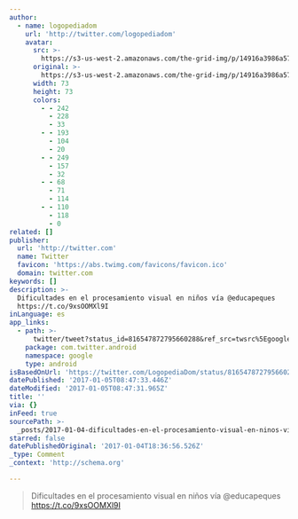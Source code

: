 ```yaml
---
author:
  - name: logopediadom
    url: 'http://twitter.com/logopediadom'
    avatar:
      src: >-
        https://s3-us-west-2.amazonaws.com/the-grid-img/p/14916a3986a57fc4075459a695b2d0ed1e1f8e64.jpg
      original: >-
        https://s3-us-west-2.amazonaws.com/the-grid-img/p/14916a3986a57fc4075459a695b2d0ed1e1f8e64.jpg
      width: 73
      height: 73
      colors:
        - - 242
          - 228
          - 33
        - - 193
          - 104
          - 20
        - - 249
          - 157
          - 32
        - - 68
          - 71
          - 114
        - - 110
          - 118
          - 0
related: []
publisher:
  url: 'http://twitter.com'
  name: Twitter
  favicon: 'https://abs.twimg.com/favicons/favicon.ico'
  domain: twitter.com
keywords: []
description: >-
  Dificultades en el procesamiento visual en niños vía @educapeques
  https://t.co/9xsOOMXl9I
inLanguage: es
app_links:
  - path: >-
      twitter/tweet?status_id=816547872795660288&ref_src=twsrc%5Egoogle%7Ctwcamp%5Eandroidseo%7Ctwgr%5Estatus%7Ctwterm%5E816547872795660288
    package: com.twitter.android
    namespace: google
    type: android
isBasedOnUrl: 'https://twitter.com/LogopediaDom/status/816547872795660288'
datePublished: '2017-01-05T08:47:33.446Z'
dateModified: '2017-01-05T08:47:31.965Z'
title: ''
via: {}
inFeed: true
sourcePath: >-
  _posts/2017-01-04-dificultades-en-el-procesamiento-visual-en-ninos-via-educap.md
starred: false
datePublishedOriginal: '2017-01-04T18:36:56.526Z'
_type: Comment
_context: 'http://schema.org'

---
```

> Dificultades en el procesamiento visual en niños vía @educapeques https://t.co/9xsOOMXl9I